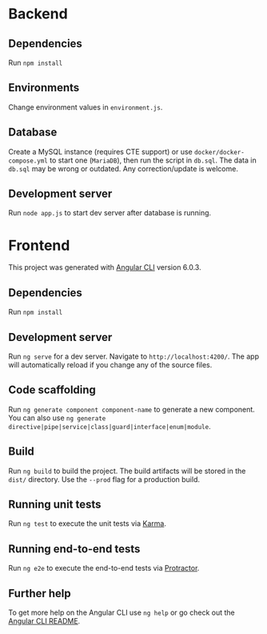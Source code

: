 # Backend

## Dependencies

Run `npm install`

## Environments

Change environment values in `environment.js`.

## Database

Create a MySQL instance (requires CTE support) or use `docker/docker-compose.yml` to start one (`MariaDB`), then run the script in `db.sql`.
The data in `db.sql` may be wrong or outdated. Any correction/update is welcome.

## Development server

Run `node app.js` to start dev server after database is running.

# Frontend

This project was generated with [Angular CLI](https://github.com/angular/angular-cli) version 6.0.3.

## Dependencies

Run `npm install`

## Development server

Run `ng serve` for a dev server. Navigate to `http://localhost:4200/`. The app will automatically reload if you change any of the source files.

## Code scaffolding

Run `ng generate component component-name` to generate a new component. You can also use `ng generate directive|pipe|service|class|guard|interface|enum|module`.

## Build

Run `ng build` to build the project. The build artifacts will be stored in the `dist/` directory. Use the `--prod` flag for a production build.

## Running unit tests

Run `ng test` to execute the unit tests via [Karma](https://karma-runner.github.io).

## Running end-to-end tests

Run `ng e2e` to execute the end-to-end tests via [Protractor](http://www.protractortest.org/).

## Further help

To get more help on the Angular CLI use `ng help` or go check out the [Angular CLI README](https://github.com/angular/angular-cli/blob/master/README.md).
